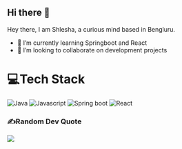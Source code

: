 ## Hi there 👋
Hey there, I am Shlesha, a curious mind based in Bengluru.

- 🌱 I’m currently learning Springboot and React
- 👯 I’m looking to collaborate on development projects

# 💻Tech Stack
![Java](https://img.shields.io/badge/Java-orange?style=flat)
![Javascript](https://img.shields.io/badge/Javascript-yellow?style=flat)
![Spring boot](https://img.shields.io/badge/Spring%20boot-green?style=flat)
![React](https://img.shields.io/badge/React-Blue?style=flat)

### ✍️Random Dev Quote
![](https://quotes-github-readme.vercel.app/api?type=vetical&theme=dark)

<!--
**ShleshaSrivastava/ShleshaSrivastava** is a ✨ _special_ ✨ repository because its `README.md` (this file) appears on your GitHub profile.

